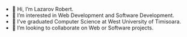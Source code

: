- 👋 Hi, I’m Lazarov Robert.
- 👀 I’m interested in Web Development and Software Development.
- 🌱 I’ve graduated Computer Science at West University of Timisoara.
- 💞️ I’m looking to collaborate on Web or Software projects.

<!---
rlzv/rlzv is a ✨ special ✨ repository because its `README.md` (this file) appears on your GitHub profile.
You can click the Preview link to take a look at your changes.
--->
